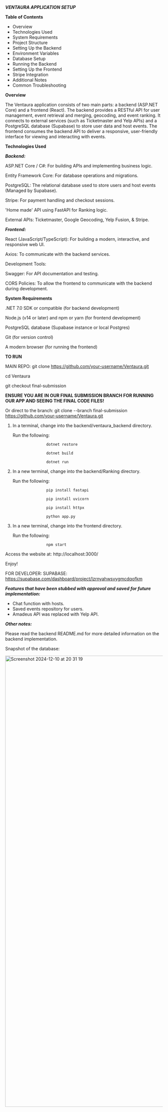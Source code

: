 ***VENTAURA APPLICATION SETUP***

**Table of Contents**
- Overview
- Technologies Used
- System Requirements
- Project Structure
- Setting Up the Backend
- Environment Variables
- Database Setup
- Running the Backend
- Setting Up the Frontend
- Stripe Integration
- Additional Notes
- Common Troubleshooting

**Overview**

The Ventaura application consists of two main parts: a backend (ASP.NET Core) and a frontend (React). The backend provides a RESTful API for user management, event retrieval and merging, geocoding, and event ranking. It connects to external services (such as Ticketmaster and Yelp APIs) and a PostgreSQL database (Supabase) to store user data and host events. The frontend consumes the backend API to deliver a responsive, user-friendly interface for viewing and interacting with events.

**Technologies Used**

***Backend:***

ASP.NET Core / C#: For building APIs and implementing business logic.

Entity Framework Core: For database operations and migrations.

PostgreSQL: The relational database used to store users and host events (Managed by Supabase).

Stripe: For payment handling and checkout sessions.

'Home made' API using FastAPI for Ranking logic.

External APIs: Ticketmaster, Google Geocoding, Yelp Fusion, & Stripe.

***Frontend:***

React (JavaScript/TypeScript): For building a modern, interactive, and responsive web UI.

Axios: To communicate with the backend services.

Development Tools:

Swagger: For API documentation and testing.

CORS Policies: To allow the frontend to communicate with the backend during development.

**System Requirements**

.NET 7.0 SDK or compatible (for backend development)

Node.js (v14 or later) and npm or yarn (for frontend development)

PostgreSQL database (Supabase instance or local Postgres)

Git (for version control)

A modern browser (for running the frontend)

**TO RUN**

MAIN REPO: git clone https://github.com/your-username/Ventaura.git

cd Ventaura

git checkout final-submission

**ENSURE YOU ARE IN OUR FINAL SUBMISSION BRANCH FOR RUNNING OUR APP AND SEEING THE FINAL CODE FILES!**

Or direct to the branch: git clone --branch final-submission https://github.com/your-username/Ventaura.git

1. In a terminal, change into the backend/ventaura_backend directory.
   
   Run the following:
   
                      dotnet restore
   
                      dotnet build
   
                      dotnet run

3. In a new terminal, change into the backend/Ranking directory.
   
   Run the following:
   
                      pip install fastapi
   
                      pip install uvicorn

                      pip install httpx
   
                      python app.py

5. In a new terminal, change into the frontend directory.
   
   Run the following:

                      npm start

Access the website at: http://localhost:3000/

Enjoy!

FOR DEVELOPER: SUPABASE: https://supabase.com/dashboard/project/lzrnyahwsvygmcdqofkm

***Features that have been stubbed with approval and saved for future implementation:***

- Chat function with hosts.
- Saved events repository for users.
- Amadeus API was replaced with Yelp API.

***Other notes:***

Please read the backend README.md for more detailed information on the backend implementation. 

Snapshot of the database:

<img width="1440" alt="Screenshot 2024-12-10 at 20 31 19" src="https://github.com/user-attachments/assets/9a29b6ae-9b1c-4036-94ff-841f60bc7bcb">



